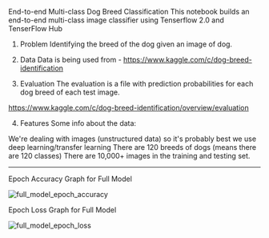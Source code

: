 End-to-end Multi-class Dog Breed Classification
This notebook builds an end-to-end multi-class image classifier using Tenserflow 2.0 and TenserFlow Hub

1. Problem
Identifying the breed of the dog given an image of dog.

2. Data
Data is being used from - https://www.kaggle.com/c/dog-breed-identification

3. Evaluation
The evaluation is a file with prediction probabilities for each dog breed of each test image.

https://www.kaggle.com/c/dog-breed-identification/overview/evaluation

4. Features
Some info about the data:

We're dealing with images (unstructured data) so it's probably best we use deep learning/transfer learning
There are 120 breeds of dogs (means there are 120 classes)
There are 10,000+ images in the training and testing set.

-----------------------------------------------------------------------------------------------------------------------------------------------------------------------------------

Epoch Accuracy Graph for Full Model

![full_model_epoch_accuracy](https://user-images.githubusercontent.com/24477155/132215879-105837f6-61e4-4111-a2f7-bed340c061ac.PNG)

Epoch Loss Graph for Full Model

![full_model_epoch_loss](https://user-images.githubusercontent.com/24477155/132215966-a3d2b3d7-0c4c-4a27-9dc4-b0e9bb595a39.PNG)



